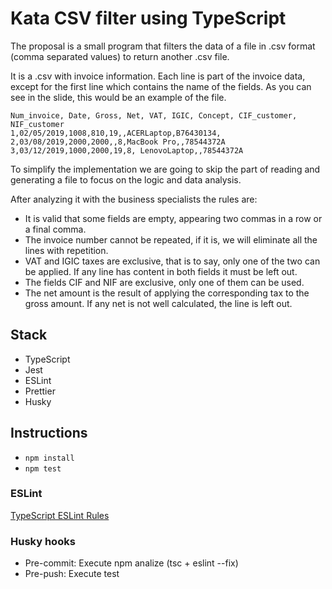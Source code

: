 # Kata CSV filter using TypeScript
The proposal is a small program that filters the data of a file in .csv format (comma separated values) to return 
another .csv file.

It is a .csv with invoice information. Each line is part of the invoice data, except for the first line which contains 
the name of the fields. As you can see in the slide, this would be an example of the file.

``` text
Num_invoice, Date, Gross, Net, VAT, IGIC, Concept, CIF_customer, NIF_customer
1,02/05/2019,1008,810,19,,ACERLaptop,B76430134,
2,03/08/2019,2000,2000,,8,MacBook Pro,,78544372A
3,03/12/2019,1000,2000,19,8, LenovoLaptop,,78544372A
```

To simplify the implementation we are going to skip the part of reading and generating a file to focus on the logic and 
data analysis.

After analyzing it with the business specialists the rules are:

* It is valid that some fields are empty, appearing two commas in a row or a final comma.
* The invoice number cannot be repeated, if it is, we will eliminate all the lines with repetition.
* VAT and IGIC taxes are exclusive, that is to say, only one of the two can be applied. If any line has content in both 
fields it must be left out.
* The fields CIF and NIF are exclusive, only one of them can be used.
* The net amount is the result of applying the corresponding tax to the gross amount. If any net is not well calculated,
the line is left out.

## Stack
* TypeScript
* Jest
* ESLint
* Prettier
* Husky

## Instructions
* `npm install`
* `npm test`

### ESLint
[TypeScript ESLint Rules](https://github.com/typescript-eslint/typescript-eslint/tree/master/packages/eslint-plugin)

### Husky hooks
* Pre-commit: Execute npm analize (tsc + eslint --fix)
* Pre-push: Execute test
